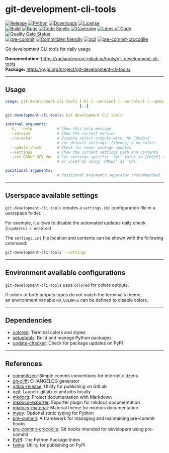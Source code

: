 # git-development-cli-tools

[![Release](https://img.shields.io/pypi/v/git-development-cli-tools?color=blue)](https://pypi.org/project/git-development-cli-tools)
[![Python](https://img.shields.io/pypi/pyversions/git-development-cli-tools?color=blue)](https://pypi.org/project/git-development-cli-tools)
[![Downloads](https://img.shields.io/pypi/dm/git-development-cli-tools?color=blue)](https://pypi.org/project/git-development-cli-tools)
[![License](https://img.shields.io/gitlab/license/RadianDevCore/tools/git-development-cli-tools?color=blue)](https://gitlab.com/RadianDevCore/tools/git-development-cli-tools/-/blob/main/LICENSE)
<br />
[![Build](https://gitlab.com/RadianDevCore/tools/git-development-cli-tools/badges/main/pipeline.svg)](https://gitlab.com/RadianDevCore/tools/git-development-cli-tools/-/commits/main/)
[![Bugs](https://sonarcloud.io/api/project_badges/measure?project=RadianDevCore_git-development-cli-tools&metric=bugs)](https://sonarcloud.io/dashboard?id=RadianDevCore_git-development-cli-tools)
[![Code Smells](https://sonarcloud.io/api/project_badges/measure?project=RadianDevCore_git-development-cli-tools&metric=code_smells)](https://sonarcloud.io/dashboard?id=RadianDevCore_git-development-cli-tools)
[![Coverage](https://sonarcloud.io/api/project_badges/measure?project=RadianDevCore_git-development-cli-tools&metric=coverage)](https://sonarcloud.io/dashboard?id=RadianDevCore_git-development-cli-tools)
[![Lines of Code](https://sonarcloud.io/api/project_badges/measure?project=RadianDevCore_git-development-cli-tools&metric=ncloc)](https://sonarcloud.io/dashboard?id=RadianDevCore_git-development-cli-tools)
[![Quality Gate Status](https://sonarcloud.io/api/project_badges/measure?project=RadianDevCore_git-development-cli-tools&metric=alert_status)](https://sonarcloud.io/dashboard?id=RadianDevCore_git-development-cli-tools)
<br />
[![pre-commit](https://img.shields.io/badge/pre--commit-enabled-brightgreen?logo=pre-commit)](https://github.com/pre-commit/pre-commit)
[![Commitizen friendly](https://img.shields.io/badge/commitizen-friendly-brightgreen.svg)](https://commitizen-tools.github.io/commitizen/)
[![gcil](https://img.shields.io/badge/gcil-enabled-brightgreen?logo=gitlab)](https://radiandevcore.gitlab.io/tools/gcil)
[![pre-commit-crocodile](https://img.shields.io/badge/pre--commit--crocodile-enabled-brightgreen?logo=gitlab)](https://radiandevcore.gitlab.io/tools/pre-commit-crocodile)

Git development CLI tools for daily usage

**Documentation:** <https://radiandevcore.gitlab.io/tools/git-development-cli-tools>  
**Package:** <https://pypi.org/project/git-development-cli-tools/>

---

<span class="page-break"></span>

## Usage

<!-- prettier-ignore-start -->
<!-- readme-help-start -->

```yaml
usage: git-development-cli-tools [-h] [--version] [--no-color] [--update-check] [--settings] [--set GROUP KEY VAL]
                                 [--]

git-development-cli-tools: Git development CLI tools

internal arguments:
  -h, --help           # Show this help message
  --version            # Show the current version
  --no-color           # Disable colors outputs with 'NO_COLOR=1'
                       # (or default settings: [themes] > no_color)
  --update-check       # Check for newer package updates
  --settings           # Show the current settings path and contents
  --set GROUP KEY VAL  # Set settings specific 'VAL' value to [GROUP] > KEY
                       # or unset by using 'UNSET' as 'VAL'

positional arguments:
  --                   # Positional arguments separator (recommended)
```

<!-- readme-help-stop -->
<!-- prettier-ignore-end -->

---

<span class="page-break"></span>

## Userspace available settings

`git-development-cli-tools` creates a `settings.ini` configuration file in a userspace folder.

For example, it allows to disable the automated updates daily check (`[updates] > enabled`)

The `settings.ini` file location and contents can be shown with the following command:

```bash
git-development-cli-tools --settings
```

---

## Environment available configurations

`git-development-cli-tools` uses `colored` for colors outputs.

If colors of both outputs types do not match the terminal's theme,  
an environment variable `NO_COLOR=1` can be defined to disable colors.

---

<span class="page-break"></span>

## Dependencies

- [colored](https://pypi.org/project/colored/): Terminal colors and styles
- [setuptools](https://pypi.org/project/setuptools/): Build and manage Python packages
- [update-checker](https://pypi.org/project/update-checker/): Check for package updates on PyPI

---

## References

- [commitizen](https://pypi.org/project/commitizen/): Simple commit conventions for internet citizens
- [git-cliff](https://github.com/orhun/git-cliff): CHANGELOG generator
- [gitlab-release](https://pypi.org/project/gitlab-release/): Utility for publishing on GitLab
- [gcil](https://radiandevcore.gitlab.io/tools/gcil): Launch .gitlab-ci.yml jobs locally
- [mkdocs](https://www.mkdocs.org/): Project documentation with Markdown
- [mkdocs-exporter](https://adrienbrignon.github.io/mkdocs-exporter/): Exporter plugin for mkdocs documentation
- [mkdocs-material](https://squidfunk.github.io/mkdocs-material/): Material theme for mkdocs documentation
- [mypy](https://pypi.org/project/mypy/): Optional static typing for Python
- [pre-commit](https://pre-commit.com/): A framework for managing and maintaining pre-commit hooks
- [pre-commit-crocodile](https://radiandevcore.gitlab.io/tools/pre-commit-crocodile): Git hooks intended for developers using pre-commit
- [PyPI](https://pypi.org/): The Python Package Index
- [twine](https://pypi.org/project/twine/): Utility for publishing on PyPI
